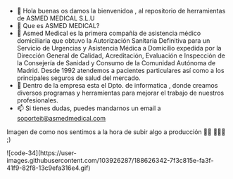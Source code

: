 - 👋 Hola buenas os damos la bienvenidoa , al repositorio de herramientas de ASMED MEDICAL S.L.U
- 👀 Que es ASMED MEDICAL?
- 🌱 Asmed Medical es la primera compañía de asistencia médico domiciliaria que obtuvo la Autorización Sanitaria Definitiva para un Servicio de Urgencias y Asistencia Médica a Domicilio expedida por la Dirección General de Calidad, Acreditación, Evaluación e Inspección de la Consejería de Sanidad y Consumo de la Comunidad Autónoma de Madrid.
Desde 1992 atendemos a pacientes particulares así como a los principales seguros de salud del mercado.
- 💞️ Dentro de la empresa esta el Dpto. de informatica , donde creamos diversos programas y herramientas para mejorar el trabajo de nuestros profesionales. 
- 📫 Si tienes dudas, puedes mandarnos un email a soporteit@asmedmedical.com

<!---
Este es el perfil de trabajo de ASMED MEDICAL S.L.U, en este repositorio encontraras los desarrollos de la empresa.
--->
<p> Imagen de como nos sentimos a la hora de subir algo a producción 👀👀 💞️💞️💞️ ;)</p>
![code-34](https://user-images.githubusercontent.com/103926287/188626342-7f3c815e-fa3f-41f9-82f8-13c9efa316e4.gif)

